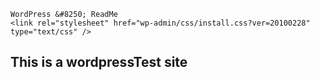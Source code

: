 
	WordPress &#8250; ReadMe
	<link rel="stylesheet" href="wp-admin/css/install.css?ver=20100228" type="text/css" />
</head>
<body>
<h2>This is a wordpressTest site</h2>
</body>
</html>
